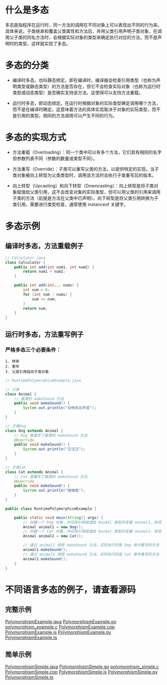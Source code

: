 # 什么是多态

多态是指程序在运行时，同一方法的调用在不同对象上可以表现出不同的行为来。具体来说，子类继承和覆盖父类属性和方法后，并用父类引用声明子类对象，在调用父子类的同名方法时，会根据实际对象的类型来确定执行对应的方法，而不是声明时的类型，这样就实现了多态。

# 多态的分类

- 编译时多态，也叫静态绑定。即在编译时，编译器会检查引用类型（也称为声明类型或静态类型）的方法是否存在，但它不会检查实际对象（也称为运行时类型或动态类型）是否确实支持该方法。这使得可以支持方法重载。

- 运行时多态，即动态绑定。在运行时根据对象的实际类型确定调用哪个方法，而不是在编译时确定。这意味着方法的具体实现取决于对象的实际类型，而不是引用的类型。相同的方法调用可以产生不同的行为。


# 多态的实现方式

- 方法重载（Overloading）：同一个类中可以有多个方法，它们具有相同的名字但参数列表不同（参数的数量或类型不同）。

- 方法重写（Override）：子类可以重写父类的方法，以提供特定的实现。当子类对象被向上转型为父类类型时，调用该方法时会执行子类重写后的版本。

- 向上转型（Upcasting）和向下转型（Downcasting）：向上转型是将子类对象赋值给父类引用，这不会改变对象的实际类型，但可以用父类的引用来调用子类的方法（前提是方法在父类中已声明）。向下转型是将父类引用转换为子类引用，需要进行类型检查，通常使用 instanceof 关键字。


# 多态示例

## 编译时多态，方法重载例子
```java
// Calculator.java
class Calculator {
    public int add(int num1, int num2) {
        return num1 + num2;
    }

    public int add(int... nums) {
        int sum = 0;
        for (int num : nums) {
            sum += num;
        }
        return sum;
    }
}
```

## 运行时多态，方法重写例子

### 严格多态三个必要条件：
    1. 继承
    2. 重写
    3. 父类引用指向子类对象

```java
// RuntimePolymorphismExample.java

// 父类
class Animal {
    // 基类的 makeSound 方法
    public void makeSound() {
        System.out.println("动物发出声音");
    }
}

// 子类Dog
class Dog extends Animal {
    // Dog 类重写了基类的 makeSound 方法
    @Override
    public void makeSound() {
        System.out.println("汪汪汪");
    }
}

// 子类Cat
class Cat extends Animal {
    // Cat 类重写了基类的 makeSound 方法
    @Override
    public void makeSound() {
        System.out.println("喵喵喵");
    }
}

public class RuntimePolymorphismExample {

    public static void main(String[] args) {
        // 创建一个 Dog 对象，并将其引用赋值给 Animal 类型的变量 animal1，体现多态
        Animal animal1 = new Dog();
        // 创建一个 Cat 对象，并将其引用赋值给 Animal 类型的变量 animal2，体现多态
        Animal animal2 = new Cat();

        // 通过 animal1 调用 makeSound 方法，实际执行的是 Dog 类中重写的方法
        animal1.makeSound();
        // 通过 animal2 调用 makeSound 方法，实际执行的是 Cat 类中重写的方法
        animal2.makeSound();
    }
}
```

# 不同语言多态的例子，请查看源码
## 完整示例
[PolymorphismExample.java](./PolymorphismExample.java)
[PolymorphismExample.go](./PolymorphismExample.go)
[polymorphism_example.c](./polymorphism_example.c)
[PolymorphismExample.cpp](./PolymorphismExample.cpp)
[PolymorphismExample.js](./PolymorphismExample.js)
[PolymorphismExample.py](./PolymorphismExample.py)
[PolymorphismExample.ts](./PolymorphismExample.ts)

## 简单示例
[PolymorphismSimple.java](./PolymorphismSimple.java)
[PolymorphismSimple.go](./PolymorphismSimple.go)
[polymorphism_simple.c](./polymorphism_simple.c)
[PolymorphismSimple.cpp](./PolymorphismSimple.cpp)
[PolymorphismSimple.js](./PolymorphismSimple.js)
[PolymorphismSimple.py](./PolymorphismSimple.py)
[PolymorphismSimple.ts](./PolymorphismSimple.ts)
